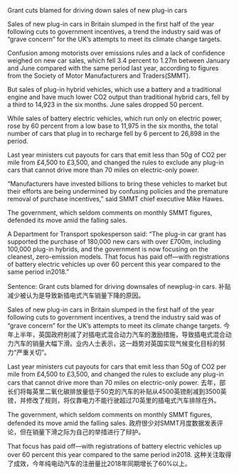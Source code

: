 Grant cuts blamed for driving down sales of new plug-in cars

Sales of new plug-in cars in Britain slumped in the first half of the year following cuts to government incentives, a trend the industry said was of “grave concern” for the UK’s attempts to meet its climate change targets.  

Confusion among motorists over emissions rules and a lack of confidence weighed on new car sales, which fell 3.4 percent to 1.27m between January and June compared with the same period last year, according to figures from the Society of Motor Manufacturers and Traders(SMMT).

But sales of plug-in hybrid vehicles, which use a battery and a traditional engine and have much lower CO2 output than traditional hybrid cars, fell by a third to 14,923 in the six months. June sales dropped 50 percent.

While sales of battery electric vehicles, which run only on electric power, rose by 60 percent from a low base to 11,975 in the six months, the total number of cars that plug in to recharge fell by 6 percent to 26,898 in the period.

Last year ministers cut payouts for cars that emit less than 50g of CO2 per mile from £4,500 to £3,500, and changed the rules to exclude any plug-in cars that cannot drive more than 70 miles on electric-only power.

“Manufacturers have invested billions to bring these vehicles to market but their efforts are being undermined by confusing policies and the premature removal of purchase incentives,” said SMMT chief executive Mike Hawes.

The government, which seldom comments on monthly SMMT figures, defended its move amid the falling sales.

A Department for Transport spokesperson said: “The plug-in car grant has supported the purchase of 180,000 new cars with over £700m, including 100,000 plug-in hybrids, and the government is now focusing on the cleanest, zero-emission models. That focus has paid off—with registrations of battery electric vehicles up over 60 percent this year compared to the same period in2018.”

Sentence:
Grant cuts blamed for driving downsales of newplug-in cars.
补贴减少被认为是导致新插电式汽车销量下降的原因。

Sales of new plug-in cars in Britain slumped in the first half of the year following cuts to government incentives, a trend the industry said was of “grave concern” for the UK’s attempts to meet its climate change targets.
今年上半年，英国政府削减了对插电式混合动力汽车的激励措施，导致插电式混合动力汽车的销量大幅下滑。业内人士表示，这一趋势对英国实现气候变化目标的努力“严重关切”。

Last year ministers cut payouts for cars that emit less than 50g of CO2 per mile from £4,500 to £3,500, and changed the rules to exclude any plug-in cars that cannot drive more than 70 miles on electric-only power.
去年，部长们将每英里二氧化碳排放量低于50克的汽车的补贴从4500英镑削减到3500英镑，并修改了规则，将仅靠电力不能行驶超过70英里的插电式汽车排除在外。

The government, which seldom comments on monthly SMMT figures, defended its move amid the falling sales.
政府很少对SMMT月度数据发表评论，但在销量下滑之际为自己的举措进行了辩护。

That focus has paid off—with registrations of battery electric vehicles up over 60 percent this year compared to the same period in2018.
这种关注取得了成效，今年纯电动汽车的注册量比2018年同期增长了60%以上。